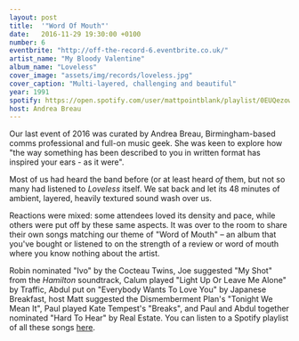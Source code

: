 ```yaml
---
layout: post
title:  '"Word Of Mouth"'
date:   2016-11-29 19:30:00 +0100
number: 6
eventbrite: "http://off-the-record-6.eventbrite.co.uk/"
artist_name: "My Bloody Valentine"
album_name: "Loveless"
cover_image: "assets/img/records/loveless.jpg"
cover_caption: "Multi-layered, challenging and beautiful"
year: 1991
spotify: https://open.spotify.com/user/mattpointblank/playlist/0EUQezowfOUhGH6QG7dRYy
host: Andrea Breau
---
```

Our last event of 2016 was curated by Andrea Breau, Birmingham-based comms professional and full-on music geek. She was keen to explore how "the way something has been described to you in written format has inspired your ears - as it were".
    
Most of us had heard the band before (or at least heard *of* them, but not so many had listened to *Loveless* itself. We sat back and let its 48 minutes of ambient, layered, heavily textured sound wash over us.
    
Reactions were mixed: some attendees loved its density and pace, while others were put off by these same aspects. It was over to the room to share their own songs matching our theme of "Word of Mouth" &ndash; an album that you've bought or listened to on the strength of a review or word of
    mouth where you know nothing about the artist.
    
Robin nominated "Ivo" by the Cocteau Twins, Joe suggested "My Shot" from the *Hamilton* soundtrack, Calum played "Light Up Or Leave Me Alone" by Traffic, Abdul put on "Everybody Wants To Love You" by Japanese Breakfast, host Matt suggested the Dismemberment Plan's "Tonight We Mean It", Paul played Kate Tempest's "Breaks", and Paul and Abdul together nominated "Hard To Hear" by Real Estate. You can listen to a Spotify playlist of all these
    songs [here](https://open.spotify.com/user/mattpointblank/playlist/0EUQezowfOUhGH6QG7dRYy).


